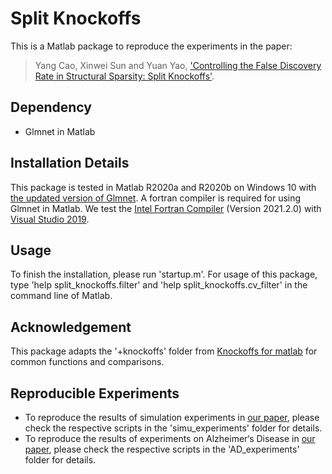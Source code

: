 # Split Knockoffs

This is a Matlab package to reproduce the experiments in the paper:
>Yang Cao, Xinwei Sun and Yuan Yao, ['Controlling the False Discovery Rate in Structural Sparsity: Split Knockoffs'](https://arxiv.org/abs/2103.16159).



## Dependency

- Glmnet in Matlab



## Installation Details

This package is tested in Matlab R2020a and R2020b on Windows 10 with [the updated version of Glmnet](https://web.stanford.edu/~hastie/glmnet_matlab/glmnet_matlab_new.zip). A fortran compiler is required for using Glmnet in Matlab. We test the [Intel Fortran Compiler](https://software.intel.com/content/www/us/en/develop/articles/oneapi-standalone-components.html#fortran) (Version 2021.2.0) with [Visual Studio 2019](https://visualstudio.microsoft.com/). 



## Usage

To finish the installation, please run 'startup.m'. For usage of this package, type 'help split_knockoffs.filter' and 'help split_knockoffs.cv_filter' in the command line of Matlab.



## Acknowledgement

This package adapts the '+knockoffs' folder from [Knockoffs for matlab](https://web.stanford.edu/group/candes/knockoffs/software/knockoffs/) for common functions and comparisons.



## Reproducible Experiments

- To reproduce the results of simulation experiments in [our paper](https://arxiv.org/abs/2103.16159), please check the respective scripts in the 'simu_experiments' folder for details.
- To reproduce the results of experiments on Alzheimer‘s Disease in [our paper](https://arxiv.org/abs/2103.16159), please check the respective scripts in the 'AD_experiments' folder for details.
